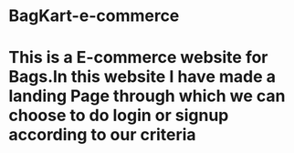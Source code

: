 # BagKart-e-commerce

# This is a E-commerce website for Bags.In this website I have made a landing Page through which we can choose to do login or signup according to our criteria

